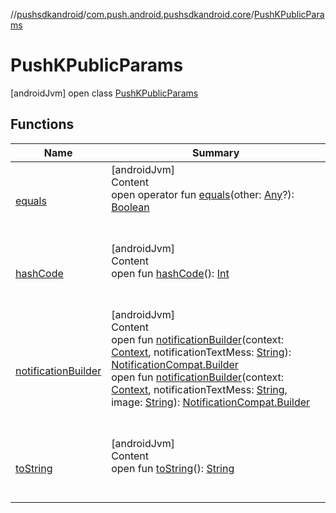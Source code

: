 //[pushsdkandroid](../../index.md)/[com.push.android.pushsdkandroid.core](../index.md)/[PushKPublicParams](index.md)



# PushKPublicParams  
 [androidJvm] open class [PushKPublicParams](index.md)   


## Functions  
  
|  Name|  Summary| 
|---|---|
| <a name="kotlin/Any/equals/#kotlin.Any?/PointingToDeclaration/"></a>[equals](../-push-operative-data/index.md#%5Bkotlin%2FAny%2Fequals%2F%23kotlin.Any%3F%2FPointingToDeclaration%2F%5D%2FFunctions%2F1435989631)| <a name="kotlin/Any/equals/#kotlin.Any?/PointingToDeclaration/"></a>[androidJvm]  <br>Content  <br>open operator fun [equals](../-push-operative-data/index.md#%5Bkotlin%2FAny%2Fequals%2F%23kotlin.Any%3F%2FPointingToDeclaration%2F%5D%2FFunctions%2F1435989631)(other: [Any](https://kotlinlang.org/api/latest/jvm/stdlib/kotlin/-any/index.html)?): [Boolean](https://kotlinlang.org/api/latest/jvm/stdlib/kotlin/-boolean/index.html)  <br><br><br>
| <a name="kotlin/Any/hashCode/#/PointingToDeclaration/"></a>[hashCode](../-push-operative-data/index.md#%5Bkotlin%2FAny%2FhashCode%2F%23%2FPointingToDeclaration%2F%5D%2FFunctions%2F1435989631)| <a name="kotlin/Any/hashCode/#/PointingToDeclaration/"></a>[androidJvm]  <br>Content  <br>open fun [hashCode](../-push-operative-data/index.md#%5Bkotlin%2FAny%2FhashCode%2F%23%2FPointingToDeclaration%2F%5D%2FFunctions%2F1435989631)(): [Int](https://kotlinlang.org/api/latest/jvm/stdlib/kotlin/-int/index.html)  <br><br><br>
| <a name="com.push.android.pushsdkandroid.core/PushKPublicParams/notificationBuilder/#android.content.Context#kotlin.String/PointingToDeclaration/"></a>[notificationBuilder](notification-builder.md)| <a name="com.push.android.pushsdkandroid.core/PushKPublicParams/notificationBuilder/#android.content.Context#kotlin.String/PointingToDeclaration/"></a>[androidJvm]  <br>Content  <br>open fun [notificationBuilder](notification-builder.md)(context: [Context](https://developer.android.com/reference/kotlin/android/content/Context.html), notificationTextMess: [String](https://kotlinlang.org/api/latest/jvm/stdlib/kotlin/-string/index.html)): [NotificationCompat.Builder](https://developer.android.com/reference/kotlin/androidx/core/app/NotificationCompat.Builder.html)  <br>open fun [notificationBuilder](notification-builder.md)(context: [Context](https://developer.android.com/reference/kotlin/android/content/Context.html), notificationTextMess: [String](https://kotlinlang.org/api/latest/jvm/stdlib/kotlin/-string/index.html), image: [String](https://kotlinlang.org/api/latest/jvm/stdlib/kotlin/-string/index.html)): [NotificationCompat.Builder](https://developer.android.com/reference/kotlin/androidx/core/app/NotificationCompat.Builder.html)  <br><br><br>
| <a name="kotlin/Any/toString/#/PointingToDeclaration/"></a>[toString](../-push-operative-data/index.md#%5Bkotlin%2FAny%2FtoString%2F%23%2FPointingToDeclaration%2F%5D%2FFunctions%2F1435989631)| <a name="kotlin/Any/toString/#/PointingToDeclaration/"></a>[androidJvm]  <br>Content  <br>open fun [toString](../-push-operative-data/index.md#%5Bkotlin%2FAny%2FtoString%2F%23%2FPointingToDeclaration%2F%5D%2FFunctions%2F1435989631)(): [String](https://kotlinlang.org/api/latest/jvm/stdlib/kotlin/-string/index.html)  <br><br><br>

